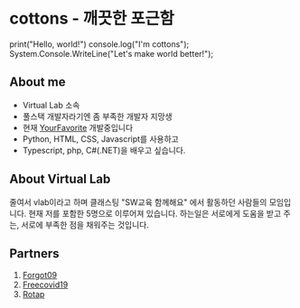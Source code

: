 # cottons - 깨끗한 포근함
print("Hello, world!")
console.log("I'm cottons");
System.Console.WriteLine("Let's make world better!");

## About me
- Virtual Lab 소속
- 풀스택 개발자라기엔 좀 부족한 개발자 지망생
- 현재 [YourFavorite](https://github.com/cottons-kr/YourFavorite) 개발중입니다
- Python, HTML, CSS, Javascript를 사용하고
- Typescript, php, C#(.NET)을 배우고 싶습니다.

## About Virtual Lab
 줄여서 vlab이라고 하며 클래스팅 "SW교육 함께해요" 에서 활동하던 사람들의 모임입니다.
현재 저를 포함한 5명으로 이루어져 있습니다.
하는일은 서로에게 도움을 받고 주는, 서로에 부족한 점을 채워주는 것입니다.

## Partners
1. [Forgot09](https://github.com/Forgot09)
2. [Freecovid19](https://github.com/freecovid19)
3. [Rotap](https://github.com/rotap)
